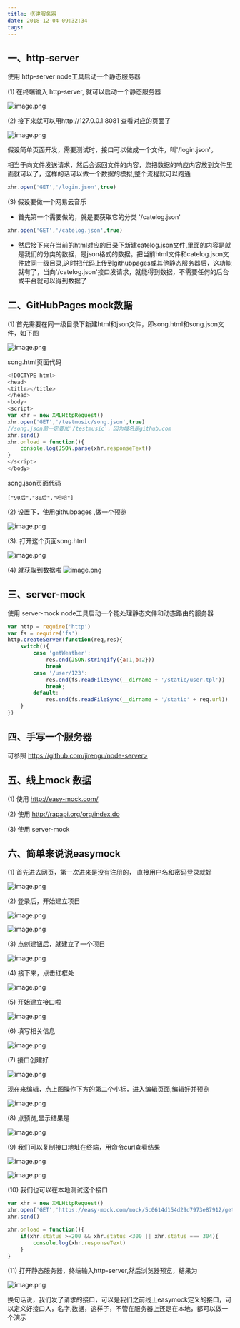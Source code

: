 ```yaml
---
title: 搭建服务器
date: 2018-12-04 09:32:34
tags:
---
```


## 一、http-server

使用 http-server node工具启动一个静态服务器

(1)  在终端输入 http-server, 就可以启动一个静态服务器

![image.png](https://upload-images.jianshu.io/upload_images/9375265-6eb68a207ed910b5.png?imageMogr2/auto-orient/strip%7CimageView2/2/w/1240)



(2)  接下来就可以用http://127.0.0.1:8081 查看对应的页面了

![image.png](https://upload-images.jianshu.io/upload_images/9375265-90e8637502a4390b.png?imageMogr2/auto-orient/strip%7CimageView2/2/w/1240)


假设简单页面开发，需要测试时，接口可以做成一个文件，叫'/login.json'。

相当于向文件发送请求，然后会返回文件的内容，您把数据的响应内容放到文件里面就可以了，这样的话可以做一个数据的模拟,整个流程就可以跑通

```javascript
xhr.open('GET','/login.json',true)
```



(3)  假设要做一个网易云音乐

- 首先第一个需要做的，就是要获取它的分类 '/catelog.json'

```javascript
xhr.open('GET','/catelog.json',true)
```

- 然后接下来在当前的html对应的目录下新建catelog.json文件,里面的内容是就是我们的分类的数据，是json格式的数据。把当前html文件和catelog.json文件放同一级目录,这时把代码上传到githubpages或其他静态服务器后，这功能就有了，当向'/catelog.json'接口发请求，就能得到数据，不需要任何的后台或平台就可以得到数据了



## 二、GitHubPages mock数据

(1)  首先需要在同一级目录下新建html和json文件，即song.html和song.json文件，如下图

![image.png](https://upload-images.jianshu.io/upload_images/9375265-6ddd6296ae6cecc2.png?imageMogr2/auto-orient/strip%7CimageView2/2/w/1240)



song.html页面代码

```javascript
<!DOCTYPE html>
<head>
<title></title>
</head>
<body>
<script>
var xhr = new XMLHttpRequest()
xhr.open('GET','/testmusic/song.json',true)
//song.json前一定要加'/testmusic'，因为域名是github.com
xhr.send()
xhr.onload = function(){
    console.log(JSON.parse(xhr.responseText))
}
</script>
</body>

```



song.json页面代码

```
["90后","80后","哈哈"]
```



(2)  设置下，使用githubpages ,做一个预览

![image.png](https://upload-images.jianshu.io/upload_images/9375265-adb68a2c5dc9e969.png?imageMogr2/auto-orient/strip%7CimageView2/2/w/1240)



(3).  打开这个页面song.html

![image.png](https://upload-images.jianshu.io/upload_images/9375265-d8668c9c73d22044.png?imageMogr2/auto-orient/strip%7CimageView2/2/w/1240)



(4)  就获取到数据啦
![image.png](https://upload-images.jianshu.io/upload_images/9375265-6514b129b355b5d1.png?imageMogr2/auto-orient/strip%7CimageView2/2/w/1240)




## 三、server-mock

使用 server-mock node工具启动一个能处理静态文件和动态路由的服务器

```javascript
var http = require('http')
var fs = require('fs')
http.createServer(function(req,res){
    switch(){
        case 'getWeather':
        	res.end(JSON.stringify({a:1,b:2}))
    		break
        case '/user/123':
        	res.end(fs.readFileSync(__dirname + '/static/user.tpl'))
    		break;
    	default:
    		res.end(fs.readFileSync(__dirname + '/static' + req.url))
    }
})
```



## 四、手写一个服务器

可参照    https://github.com/jirengu/node-server>



## 五、线上mock 数据

(1)  使用 <http://easy-mock.com/>

(2)  使用 <http://rapapi.org/org/index.do>

(3)  使用 server-mock



## 六、简单来说说easymock

(1)  首先进去网页，第一次进来是没有注册的， 直接用户名和密码登录就好

![image.png](https://upload-images.jianshu.io/upload_images/9375265-78d009374f69f80f.png?imageMogr2/auto-orient/strip%7CimageView2/2/w/1240)



(2)  登录后，开始建立项目

![image.png](https://upload-images.jianshu.io/upload_images/9375265-62dbea526fe12bad.png?imageMogr2/auto-orient/strip%7CimageView2/2/w/1240)

![image.png](https://upload-images.jianshu.io/upload_images/9375265-aea63812e30e43d0.png?imageMogr2/auto-orient/strip%7CimageView2/2/w/1240)



(3)  点创建钮后，就建立了一个项目

![image.png](https://upload-images.jianshu.io/upload_images/9375265-f304db7c6a9441f2.png?imageMogr2/auto-orient/strip%7CimageView2/2/w/1240)



(4)  接下来，点击红框处

![image.png](https://upload-images.jianshu.io/upload_images/9375265-565fe2d5b3800058.png?imageMogr2/auto-orient/strip%7CimageView2/2/w/1240)



(5)  开始建立接口啦

![image.png](https://upload-images.jianshu.io/upload_images/9375265-3e71f3de6a47e939.png?imageMogr2/auto-orient/strip%7CimageView2/2/w/1240)



(6)  填写相关信息

![image.png](https://upload-images.jianshu.io/upload_images/9375265-401e59f2b71fa887.png?imageMogr2/auto-orient/strip%7CimageView2/2/w/1240)



(7)  接口创建好

![image.png](https://upload-images.jianshu.io/upload_images/9375265-d06052f578ab903e.png?imageMogr2/auto-orient/strip%7CimageView2/2/w/1240)

现在来编辑，点上图操作下方的第二个小标，进入编辑页面,编辑好并预览

![image.png](https://upload-images.jianshu.io/upload_images/9375265-55f6f7113317b4e8.png?imageMogr2/auto-orient/strip%7CimageView2/2/w/1240)



(8)  点预览,显示结果是

![image.png](https://upload-images.jianshu.io/upload_images/9375265-8e68c5a52d1dc95c.png?imageMogr2/auto-orient/strip%7CimageView2/2/w/1240)



(9)  我们可以复制接口地址在终端，用命令curl查看结果

![image.png](https://upload-images.jianshu.io/upload_images/9375265-5385b986fe213471.png?imageMogr2/auto-orient/strip%7CimageView2/2/w/1240)

![image.png](https://upload-images.jianshu.io/upload_images/9375265-23e8ef9ad7276688.png?imageMogr2/auto-orient/strip%7CimageView2/2/w/1240)



(10)  我们也可以在本地测试这个接口

```javascript
var xhr = new XMLHttpRequest()
xhr.open('GET','https://easy-mock.com/mock/5c0614d154d29d7973e87912/getType',true)
xhr.send()

xhr.onload = function(){
    if(xhr.status >=200 && xhr.status <300 || xhr.status === 304){
        console.log(xhr.responseText)
    }  
}
```



(11)  打开静态服务器，终端输入http-server,然后浏览器预览，结果为

![image.png](https://upload-images.jianshu.io/upload_images/9375265-2683acdc53ca1627.png?imageMogr2/auto-orient/strip%7CimageView2/2/w/1240)

换句话说，我们发了请求的接口，可以是我们之前线上easymock定义的接口，可以定义好接口人，名字,数据，这样子，不管在服务器上还是在本地，都可以做一个演示